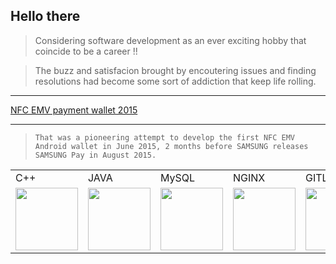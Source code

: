 ## Hello there 

> Considering software development as an ever exciting hobby that coincide to be a career !! 

> The buzz and satisfacion brought by encoutering issues and finding resolutions had become some sort of addiction that keep life rolling. 
---
[NFC EMV payment wallet 2015](https://www.youtube.com/watch?v=5yo0GAMFaXA)
***
> `That was a pioneering attempt to develop the first NFC EMV Android wallet in June 2015, 2 months before SAMSUNG releases SAMSUNG Pay in August 2015.`





</style>
<table>
  <tr>
     <td>C++</td>
     <td>JAVA</td>
     <td>MySQL</td>
     <td>NGINX</td>
     <td>GITLAB</td>
     <td>POSTMAN</td>
  </tr>
  <tr>
    <td><img src="https://user-images.githubusercontent.com/102011478/175897213-71d90ae3-09af-48a9-a297-9b2be6db0d62.svg" width="100" height="100" /></td>
    <td><img src="https://user-images.githubusercontent.com/102011478/176021751-5e083718-146e-4f15-9878-7fc77d28a7be.svg" width="100" height="100" /></td>
    <td><img src="https://user-images.githubusercontent.com/102011478/176022521-23515a0f-e90c-49ad-a22b-3fc21f74cab5.svg" width="100" height="100" /></td>
    <td><img src="https://user-images.githubusercontent.com/102011478/176027657-858d6522-a882-46eb-9765-37a95a8e96b8.png" width="100" height="100" /></td>
    <td><img src="https://user-images.githubusercontent.com/102011478/176027684-bbf9403f-ae21-4458-a063-4f3cf1a6aeeb.png" width="100" height="100" /></td>
    <td><img src="https://user-images.githubusercontent.com/102011478/176027724-6d4cab5f-9d5e-4a12-b15a-87168deb01e2.png" width="100" height="100" /></td>
  </tr>
</table>






<!--
**k3EEE/K3EEE** is a ✨ _special_ ✨ repository because its `README.md` (this file) appears on your GitHub profile.

Here are some ideas to get you started:

- 🔭 I’m currently working on ...
- 🌱 I’m currently learning ...
- 👯 I’m looking to collaborate on ...
- 🤔 I’m looking for help with ...
- 💬 Ask me about ...
- 📫 How to reach me: ...
- 😄 Pronouns: ...
- ⚡ Fun fact: ...
-->
